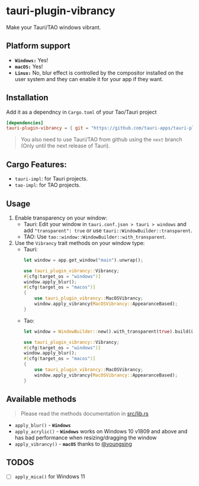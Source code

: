 # tauri-plugin-vibrancy

Make your Tauri/TAO windows vibrant.

## Platform support

- **`Windows:`** Yes!
- **`macOS:`** Yes!
- **`Linux:`** No, blur effect is controlled by the compositor installed on the user system and they can enable it for your app if they want.

## Installation

Add it as a dependncy in `Cargo.toml` of your Tao/Tauri project
```toml
[dependencies]
tauri-plugin-vibrancy = { git = "https://github.com/tauri-apps/tauri-plugin-vibrancy", features = ["tauri-impl"] } # or "tao-impl" for TAO projects.
```
> You also need to use Tauri/TAO from github using the `next` branch (Only until the next release of Tauri).

## Cargo Features:

- `tauri-impl`: for Tauri projects.
- `tao-impl`: for TAO projects.

## Usage

1. Enable transparency on your window:
    - Tauri: Edit your window in `tauri.conf.json > tauri > windows` and add `"transparent": true`
      or use `tauri::WindowBuilder::transparent`.
    - TAO: Use `tao::window::WindowBuilder::with_transparent`.
2. Use the `Vibrancy` trait methods on your window type:
    - Tauri:
        ```rs
        let window = app.get_window("main").unwrap();

        use tauri_plugin_vibrancy::Vibrancy;
        #[cfg(target_os = "windows")]
        window.apply_blur();
        #[cfg(target_os = "macos")]
        {
            use tauri_plugin_vibrancy::MacOSVibrancy;
            window.apply_vibrancy(MacOSVibrancy::AppearanceBased);
        }
        ```
    - Tao:
        ```rs
        let window = WindowBuilder::new().with_transparent(true).build(&event_loop).unwrap();

        use tauri_plugin_vibrancy::Vibrancy;
        #[cfg(target_os = "windows")]
        window.apply_blur();
        #[cfg(target_os = "macos")]
        {
            use tauri_plugin_vibrancy::MacOSVibrancy;
            window.apply_vibrancy(MacOSVibrancy::AppearanceBased);
        }
        ```

## Available methods

> Please read the methods documentation in [src/lib.rs](src/lib.rs)
- `apply_blur()` - **`Windows`**
- `apply_acrylic()` - **`Windows`** works on Windows 10 v1809 and above and has bad performance when resizing/dragging the window
- `apply_vibrancy()` - **`macOS`** thanks to [@youngsing](https://github.com/youngsing)

## TODOS

- [ ] `apply_mica()` for Windows 11

